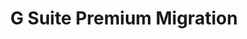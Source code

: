 ---
sort_key: 7
layout: sku
id: g-suite-premium-migration-setup
title: G Suite Premium Migration
heading: G Suite Premium Migration
sub-title: Emails, contacts and calendars migrated for 10 users. Unlimited mailboxes configured for your team.
features:
 - feature: Files, Emails, Contacts and Calendars migrated for 10 users
 - feature: Unlimited mailboxes configured for your team
 - feature: Professional project management
 - feature: Less than 30 days full implementation time
 - feature: 30 days post-project support
price: 2499
unit: setup
---